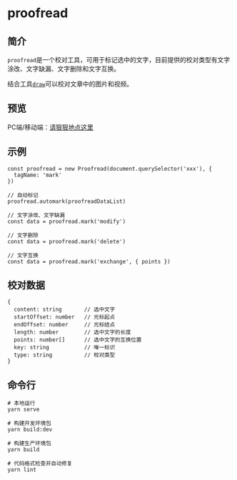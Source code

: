 # proofread

## 简介
`proofread`是一个校对工具，可用于标记选中的文字，目前提供的校对类型有文字涂改、文字缺漏、文字删除和文字互换。

结合工具[`draw`](https://github.com/luobin01/draw)可以校对文章中的图片和视频。

## 预览

PC端/移动端：[请狠狠地点这里](https://luobin01.github.io/proofread/examples/umd/)

## 示例

````
const proofread = new Proofread(document.querySelector('xxx'), {
  tagName: 'mark'
})

// 自动标记
proofread.automark(proofreadDataList)

// 文字涂改、文字缺漏
const data = proofread.mark('modify')

// 文字删除
const data = proofread.mark('delete')

// 文字互换
const data = proofread.mark('exchange', { points })
````

## 校对数据

````
{
  content: string       // 选中文字
  startOffset: number   // 光标起点
  endOffset: number     // 光标结点
  length: number        // 选中文字的长度
  points: number[]      // 选中文字的互换位置
  key: string           // 唯一标识
  type: string          // 校对类型
}
````

## 命令行

````
# 本地运行
yarn serve

# 构建开发环境包
yarn build:dev

# 构建生产环境包
yarn build

# 代码格式检查并自动修复
yarn lint
````
